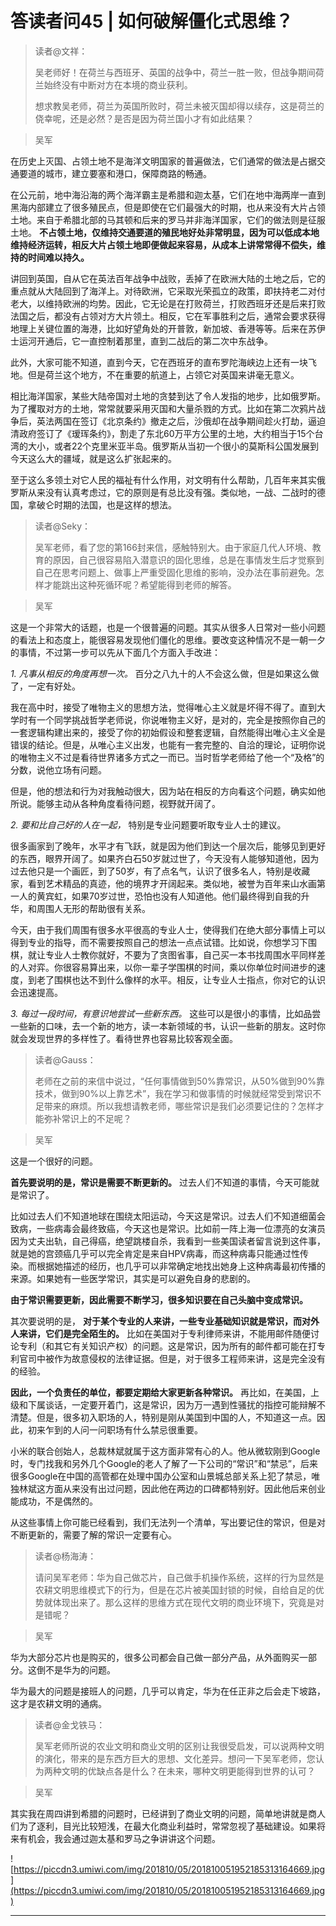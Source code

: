 # 答读者问45 | 如何破解僵化式思维？

> 读者@文祥：
> 
> 吴老师好！在荷兰与西班牙、英国的战争中，荷兰一胜一败，但战争期间荷兰始终没有中断对方在本境的商业获利。
> 
> 想求教吴老师，荷兰为英国所败时，荷兰未被灭国却得以续存，这是荷兰的侥幸呢，还是必然？是否是因为荷兰国小才有如此结果？

> 吴军

在历史上灭国、占领土地不是海洋文明国家的普遍做法，它们通常的做法是占据交通要道的城市，建立要塞和港口，保障商路的畅通。

在公元前，地中海沿海的两个海洋霸主是希腊和迦太基，它们在地中海两岸一直到黑海内部建立了很多殖民点，但是即使在它们最强大的时期，也从来没有大片占领土地。来自于希腊北部的马其顿和后来的罗马并非海洋国家，它们的做法则是征服土地。 **不占领土地，仅维持交通要道的殖民地好处非常明显，因为可以低成本地维持经济运转，相反大片占领土地即便做起来容易，从成本上讲常常得不偿失，维持的时间难以持久。**

讲回到英国，自从它在英法百年战争中战败，丢掉了在欧洲大陆的土地之后，它的重点就从大陆回到了海洋上。对待欧洲，它采取光荣孤立的政策，即扶持老二对付老大，以维持欧洲的均势。因此，它无论是在打败荷兰，打败西班牙还是后来打败法国之后，都没有占领对方大片领土。相反，它在军事胜利之后，通常会要求获得地理上关键位置的海港，比如好望角处的开普敦，新加坡、香港等等。后来在苏伊士运河开通后，它一直控制着那里，直到二战后的第二次中东战争。

此外，大家可能不知道，直到今天，它在西班牙的直布罗陀海峡边上还有一块飞地。但是荷兰这个地方，不在重要的航道上，占领它对英国来讲毫无意义。

相比海洋国家，某些大陆帝国对土地的贪婪到达了令人发指的地步，比如俄罗斯。为了攫取对方的土地，常常就要采用灭国和大量杀戮的方式。比如在第二次鸦片战争后，英法两国在签订《北京条约》撤走之后，沙俄却在战争期间趁火打劫，逼迫清政府签订了《瑷珲条约》，割走了东北60万平方公里的土地，大约相当于15个台湾的大小，或者22个克里米亚半岛。俄罗斯从当初一个很小的莫斯科公国发展到今天这么大的疆域，就是这么扩张起来的。

至于这么多领土对它人民的福祉有什么作用，对文明有什么帮助，几百年来其实俄罗斯从来没有认真考虑过，它的原则是有总比没有强。类似地，一战、二战时的德国，拿破仑时期的法国，也是这样的想法。

> 读者@Seky：
> 
> 吴军老师，看了您的第166封来信，感触特别大。由于家庭几代人环境、教育的原因，自己很容易陷入潜意识的固化思维，总是在事情发生后才觉察到自己在思考问题上、做事上严重受固化思维的影响，没办法在事前避免。怎样才能跳出这种死循环呢？希望能得到老师的解答。

> 吴军

这是一个非常大的话题，也是一个很普遍的问题。其实从很多人日常对一些小问题的看法上和态度上，能很容易发现他们僵化的思维。要改变这种情况不是一朝一夕的事情，不过第一步可以先从下面几个方面入手改进：

 *1. 凡事从相反的角度再想一次。* 百分之八九十的人不会这么做，但是如果这么做了，一定有好处。

我在高中时，接受了唯物主义的思想方法，觉得唯心主义就是坏得不得了。直到大学时有一个同学挑战哲学老师说，你说唯物主义好，是对的，完全是按照你自己的一套逻辑构建出来的，接受了你的初始假设和整套逻辑，自然能得出唯心主义全是错误的结论。但是，从唯心主义出发，也能有一套完整的、自洽的理论，证明你说的唯物主义不过是看待世界诸多方式之一而已。当时哲学老师给了他一个“及格”的分数，说他立场有问题。

但是，他的想法和行为对我触动很大，因为站在相反的方向看这个问题，确实如他所说。能够主动从各种角度看待问题，视野就开阔了。

 *2. 要和比自己好的人在一起，* 特别是专业问题要听取专业人士的建议。

很多画家到了晚年，水平才有飞跃，就是因为他们到达一个层次后，能够见到更好的东西，眼界开阔了。如果齐白石50岁就过世了，今天没有人能够知道他，因为过去他只是一个画匠，到了50岁，有了点名气，认识了很多名人，特别是收藏家，看到艺术精品的真迹，他的境界才开阔起来。类似地，被誉为百年来山水画第一人的黄宾虹，如果70岁过世，恐怕也没有人知道他。他们最终得到自我的升华，和周围人无形的帮助很有关系。

今天，由于我们周围有很多水平很高的专业人士，使得我们在绝大部分事情上可以得到专业的指导，而不需要按照自己的想法一点点试错。比如说，你想学习下围棋，就让专业人士教你就好，不要为了贪图省事，自己买一本书找周围水平同样差的人对弈。你很容易算出来，以你一辈子学围棋的时间，乘以你单位时间进步的速度，到老了围棋也达不到什么像样的水平。相反，让专业人士指点，你对它的认识会迅速提高。

 *3. 每过一段时间，有意识地尝试一些新东西。* 这些可以是很小的事情，比如品尝一些新的口味，去一个新的地方，读一本新领域的书，认识一些新的朋友。这时你就会发现世界的多样性了。看待世界也容易比较客观全面。

> 读者@Gauss：
> 
> 老师在之前的来信中说过，“任何事情做到50%靠常识，从50%做到90%靠技术，做到90%以上靠艺术”，我在学习和做事情的时候就经常受到常识不足带来的麻烦。所以我想请教老师，哪些常识是我们必须要记住的？怎样才能弥补常识上的不足呢？

> 吴军

这是一个很好的问题。

 **首先要说明的是，常识是需要不断更新的。** 过去人们不知道的事情，今天可能就是常识了。

比如过去人们不知道地球在围绕太阳运动，今天这是常识。过去人们不知道细菌会致病，一些病毒会最终致癌，今天这也是常识。比如前一阵上海一位漂亮的女演员因为丈夫出轨，自己得癌，绝望跳楼自杀，我看到一些美国读者留言说到这件事，就是她的宫颈癌几乎可以完全肯定是来自HPV病毒，而这种病毒只能通过性传染。而根据她描述的经历，也几乎可以非常确定地找出她身上这种病毒最初传播的来源。如果她有一些医学常识，其实是可以避免自身的悲剧的。

 **由于常识需要更新，因此需要不断学习，很多知识要在自己头脑中变成常识。**

其次要说明的是， **对于某个专业的人来讲，一些专业基础知识就是常识，而对外人来讲，它们是完全陌生的。** 比如在美国对于专利律师来讲，不能用邮件随便讨论专利（和其它有关知识产权）的问题。这是常识，因为所有的邮件都可能在打专利官司中被作为故意侵权的法律证据。但是，对于很多工程师来讲，这是完全没有的经验。

 **因此，一个负责任的单位，都要定期给大家更新各种常识。** 再比如，在美国，上级和下属谈话，一定要开着门，这是常识，因为万一遇到性骚扰的指控可能辩解不清楚。但是，很多初入职场的人，特别是刚从美国到中国的人，不知道这一点。因此，初来乍到的人问一问职场有什么禁忌很重要。

小米的联合创始人，总裁林斌就属于这方面非常有心的人。他从微软刚到Google时，专门找我和另外几个Google的老人了解了一下公司的“常识”和“禁忌”，后来很多Google在中国的高管都在处理中国办公室和山景城总部关系上犯了禁忌，唯独林斌这方面从来没有出过问题，因此他在两边的口碑都特别好。因此他后来创业能成功，不是偶然的。

从这些事情上你可能已经看到，我们无法列一个清单，写出要记住的常识，但是对不断更新的，需要了解的常识一定要有心。

> 读者@杨海涛：
> 
> 请问吴军老师：华为自己做芯片，自己做手机操作系统，这样的行为显然是农耕文明思维模式下的行为，但是在芯片被美国封锁的时候，自给自足的优势就体现出来了。那么这样的思维方式在现代文明的商业环境下，究竟是对是错呢？

> 吴军

华为大部分芯片也是购买的，很多公司都会自己做一部分产品，从外面购买一部分。这倒不是华为的问题。

华为最大的问题是接班人的问题，几乎可以肯定，华为在任正非之后会走下坡路，这才是农耕文明的通病。

> 读者@金戈铁马：
> 
> 吴军老师所说的农业文明和商业文明的区别让我很受启发，可以说两种文明的演化，带来的是东西方巨大的思想、文化差异。想问一下吴军老师，您认为两种文明的优缺点各是什么？在未来，哪种文明更能得到世界的认可？

> 吴军

其实我在周四讲到希腊的问题时，已经讲到了商业文明的问题，简单地讲就是商人们为了逐利，目光比较短浅，在最大化商业利益时，常常忽视了基础建设。如果将来有机会，我会通过迦太基和罗马之争讲讲这个问题。

![https://piccdn3.umiwi.com/img/201810/05/201810051952185313164669.jpg](https://piccdn3.umiwi.com/img/201810/05/201810051952185313164669.jpg)

---
